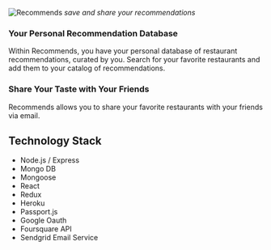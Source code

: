 ![Recommends](https://s3-us-west-2.amazonaws.com/www.recommends-assets.com/images/recommends-heading_email.png)
_save and share your recommendations_

### Your Personal Recommendation Database

Within Recommends, you have your personal database of restaurant
recommendations, curated by you. Search for your favorite restaurants and add
them to your catalog of recommendations.

### Share Your Taste with Your Friends

Recommends allows you to share your favorite restaurants with your friends via
email.

## Technology Stack

* Node.js / Express
* Mongo DB
* Mongoose
* React
* Redux
* Heroku
* Passport.js
* Google Oauth
* Foursquare API
* Sendgrid Email Service
